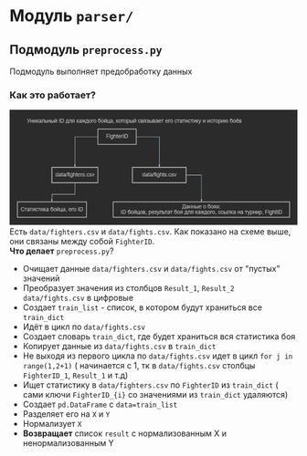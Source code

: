 # Модуль `parser/`

## Подмодуль `preprocess.py`
Подмодуль выполняет предобработку данных
### Как это работает?
![Структура данных](chemes/data_structure.png)
Есть `data/fighters.csv` и `data/fights.csv`. Как показано на схеме выше, они связаны между собой `FighterID`.<br>
**Что делает** `preprocess.py`? 
- Очищает данные `data/fighters.csv` и `data/fights.csv` от "пустых" значений
- Преобразует значения из столбцов `Result_1`, `Result_2` `data/fights.csv` в цифровые
- Создает `train_list` - список, в котором будут храниться все `train_dict`
- Идёт в цикл по `data/fights.csv`
- Создает словарь `train_dict`, где будет храниться вся статистика боя
- Копирует данные из `data/fights.csv` в `train_dict`
- Не выходя из первого цикла по `data/fights.csv` идет в цикл `for j in range(1,2+1)` ( начинается с 1, тк в `data/fights.csv` столбцы `FighterID_1`, `Result_1` и т.д)
- Ищет статистику в `data/fighters.csv` по `FighterID` из `train_dict` ( сами ключи `FighterID_{i}` со значениями из `train_dict` удаляются)
- Создает `pd.DataFrame` с `data=train_list`
- Разделяет его на `X` и `Y`
- Нормализует `X`
- **Возвращает** список `result` с нормализованным X и ненормализованным Y
 